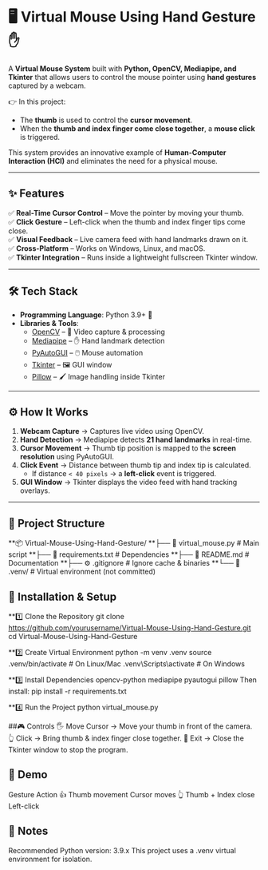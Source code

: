 # 🖥️ Virtual Mouse Using Hand Gesture ✋  

A **Virtual Mouse System** built with **Python, OpenCV, Mediapipe, and Tkinter** that allows users to control the mouse pointer using **hand gestures** captured by a webcam.  

👉 In this project:  
- The **thumb** is used to control the **cursor movement**.  
- When the **thumb and index finger come close together**, a **mouse click** is triggered.  

This system provides an innovative example of **Human-Computer Interaction (HCI)** and eliminates the need for a physical mouse.  

---

## ✨ Features  

✅ **Real-Time Cursor Control** – Move the pointer by moving your thumb.  
✅ **Click Gesture** – Left-click when the thumb and index finger tips come close.  
✅ **Visual Feedback** – Live camera feed with hand landmarks drawn on it.  
✅ **Cross-Platform** – Works on Windows, Linux, and macOS.  
✅ **Tkinter Integration** – Runs inside a lightweight fullscreen Tkinter window.  

---

## 🛠️ Tech Stack  

- **Programming Language**: Python 3.9+ 🐍  
- **Libraries & Tools**:  
  - [OpenCV](https://opencv.org/) – 🎥 Video capture & processing  
  - [Mediapipe](https://developers.google.com/mediapipe) – ✋ Hand landmark detection  
  - [PyAutoGUI](https://pyautogui.readthedocs.io/) – 🖱️ Mouse automation  
  - [Tkinter](https://docs.python.org/3/library/tkinter.html) – 🖼️ GUI window  
  - [Pillow](https://python-pillow.org/) – 🖌️ Image handling inside Tkinter  

---

## ⚙️ How It Works  

1. **Webcam Capture** → Captures live video using OpenCV.  
2. **Hand Detection** → Mediapipe detects **21 hand landmarks** in real-time.  
3. **Cursor Movement** → Thumb tip position is mapped to the **screen resolution** using PyAutoGUI.  
4. **Click Event** → Distance between thumb tip and index tip is calculated.  
   - If distance `< 40 pixels` → a **left-click** event is triggered.  
5. **GUI Window** → Tkinter displays the video feed with hand tracking overlays.  

---

## 📂 Project Structure  

**📦 Virtual-Mouse-Using-Hand-Gesture/
**├── 📄 virtual_mouse.py     # Main script
**├── 📄 requirements.txt     # Dependencies
**├── 📄 README.md            # Documentation
**├── ⚙️ .gitignore            # Ignore cache & binaries
**└── 📂 .venv/               # Virtual environment (not committed)

## 🔧 Installation & Setup
**1️⃣ Clone the Repository
      git clone https://github.com/yourusername/Virtual-Mouse-Using-Hand-Gesture.git
      cd Virtual-Mouse-Using-Hand-Gesture


**2️⃣ Create Virtual Environment
      python -m venv .venv
      source .venv/bin/activate      # On Linux/Mac
      .venv\Scripts\activate         # On Windows

**3️⃣ Install Dependencies
      opencv-python
      mediapipe
      pyautogui
      pillow
      Then install:
      pip install -r requirements.txt

**4️⃣ Run the Project
      python virtual_mouse.py

##🎮 Controls
🖐️ Move Cursor → Move your thumb in front of the camera.
👆 Click → Bring thumb & index finger close together.
🔴 Exit → Close the Tkinter window to stop the program.

## 📸 Demo
Gesture	Action
👍 Thumb movement	Cursor moves
👆 Thumb + Index close	Left-click

## 🧩 Notes
Recommended Python version: 3.9.x
This project uses a .venv virtual environment for isolation.
